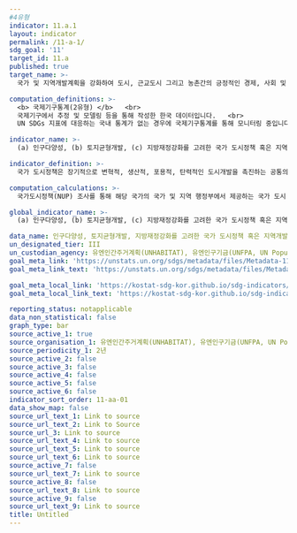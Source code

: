 ```yaml
---
#4유형
indicator: 11.a.1
layout: indicator
permalink: /11-a-1/
sdg_goal: '11'
target_id: 11.a
published: true
target_name: >-
  국가 및 지역개발계획을 강화하여 도시, 근교도시 그리고 농촌간의 긍정적인 경제, 사회 및 환경적 연결고리를 지원

computation_definitions: >-
  <b> 국제기구통계(2유형) </b>   <br>
  국제기구에서 추정 및 모델링 등을 통해 작성한 한국 데이터입니다.   <br>
  UN SDGs 지표에 대응하는 국내 통계가 없는 경우에 국제기구통계를 통해 모니터링 중입니다. 

indicator_name: >-
  (a) 인구다양성, (b) 토지균형개발, (c) 지방재정강화를 고려한 국가 도시정책 혹은 지역개발계획이 있는 국가의 수

indicator_definition: >-
  국가 도시정책은 장기적으로 변혁적, 생산적, 포용적, 탄력적인 도시개발을 촉진하는 공통의 목표를 위해 다양한 행위자를 조정하고 결집하는 신중한 정부 주도 과정을 통해 도출된 일관성 있는 일련의 의사결정원칙으로 (a) 인구다양성, (b) 토지균형개발, (c)지방재정강화라는 세 가지 기준을 통과해야 함

computation_calculations: >-
  국가도시정책(NUP) 조사를 통해 해당 국가의 국가 및 지역 행정부에서 제공하는 국가 도시 정책과 지역 개발 계획 자료 제출

global_indicator_name: >-
  (a) 인구다양성, (b) 토지균형개발, (c) 지방재정강화를 고려한 국가 도시정책 혹은 지역개발계획이 있는 국가의 수

data_name: 인구다양성, 토지균형개발, 지방재정강화를 고려한 국가 도시정책 혹은 지역개발계획이 있는 국가
un_designated_tier: III
un_custodian_agency: 유엔인간주거계획(UNHABITAT), 유엔인구기금(UNFPA, UN Population Fund)
goal_meta_link: 'https://unstats.un.org/sdgs/metadata/files/Metadata-11-0a-01.pdf'
goal_meta_link_text: 'https://unstats.un.org/sdgs/metadata/files/Metadata-11-0a-01.pdf'

goal_meta_local_link: 'https://kostat-sdg-kor.github.io/sdg-indicators/public/data/Metadata-11-0a-01_KOR.pdf'
goal_meta_local_link_text: 'https://kostat-sdg-kor.github.io/sdg-indicators/public/data/Metadata-11-0a-01_KOR.pdf'

reporting_status: notapplicable
data_non_statistical: false
graph_type: bar
source_active_1: true
source_organisation_1: 유엔인간주거계획(UNHABITAT), 유엔인구기금(UNFPA, UN Population Fund)
source_periodicity_1: 2년
source_active_2: false
source_active_3: false
source_active_4: false
source_active_5: false
source_active_6: false
indicator_sort_order: 11-aa-01
data_show_map: false
source_url_text_1: Link to source
source_url_text_2: Link to Source
source_url_3: Link to source
source_url_text_4: Link to source
source_url_text_5: Link to source
source_url_text_6: Link to source
source_active_7: false
source_url_text_7: Link to source
source_active_8: false
source_url_text_8: Link to source
source_active_9: false
source_url_text_9: Link to source
title: Untitled
---
```

